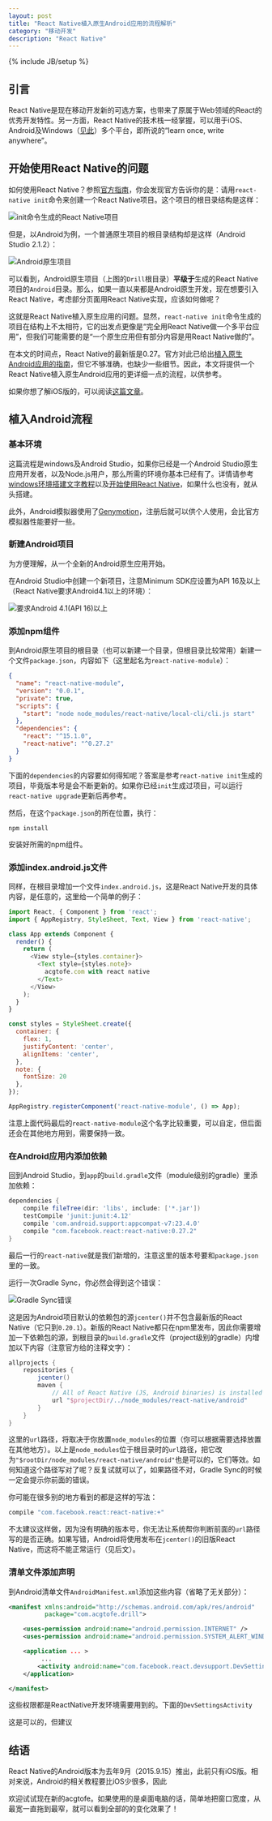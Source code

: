 ```yaml
---
layout: post
title: "React Native植入原生Android应用的流程解析"
category: "移动开发"
description: "React Native"
---
```

{% include JB/setup %}

##  引言 ##

React Native是现在移动开发新的可选方案，也带来了原属于Web领域的React的优秀开发特性。另一方面，React Native的技术栈一经掌握，可以用于iOS、Android及Windows（[见此][见此]）多个平台，即所说的“learn once, write anywhere”。

## 开始使用React Native的问题 ##

如何使用React Native？参照[官方指南][官方指南]，你会发现官方告诉你的是：请用`react-native init`命令来创建一个React Native项目。这个项目的根目录结构是这样：

![init命令生成的React Native项目][img_init_project_glance]

但是，以Android为例，一个普通原生项目的根目录结构却是这样（Android Studio 2.1.2）：

![Android原生项目][img_android_original_project_glance]

可以看到，Android原生项目（上图的`Drill`根目录）**平级于**生成的React Native项目的`Android`目录。那么，如果一直以来都是Android原生开发，现在想要引入React Native，考虑部分页面用React Native实现，应该如何做呢？

这就是React Native植入原生应用的问题。显然，`react-native init`命令生成的项目在结构上不太相符，它的出发点更像是“完全用React Native做一个多平台应用”，但我们可能需要的是“一个原生应用但有部分内容是用React Native做的”。

在本文的时间点，React Native的最新版是0.27。官方对此已给出[植入原生Android应用的指南][植入原生Android应用的指南]，但它不够准确，也缺少一些细节。因此，本文将提供一个React Native植入原生Android应用的更详细一点的流程，以供参考。

如果你想了解iOS版的，可以阅读[这篇文章][这篇文章]。

## 植入Android流程 ##

### 基本环境 ###

这篇流程是windows及Android Studio，如果你已经是一个Android Studio原生应用开发者，以及Node.js用户，那么所需的环境你基本已经有了。详情请参考[windows环境搭建文字教程][windows环境搭建文字教程]以及[开始使用React Native][开始使用React Native]，如果什么也没有，就从头搭建。

此外，Android模拟器使用了[Genymotion][Genymotion]，注册后就可以供个人使用，会比官方模拟器性能要好一些。

### 新建Android项目 ###

为方便理解，从一个全新的Android原生应用开始。

在Android Studio中创建一个新项目，注意Minimum SDK应设置为API 16及以上（React Native要求Android4.1以上的环境）：

![要求Android 4.1(API 16)以上][img_react_native_min_sdk]

###  添加npm组件 ###

到Android原生项目的根目录（也可以新建一个目录，但根目录比较常用）新建一个文件`package.json`，内容如下（这里起名为`react-native-module`）：

~~~json
{
  "name": "react-native-module",
  "version": "0.0.1",
  "private": true,
  "scripts": {
    "start": "node node_modules/react-native/local-cli/cli.js start"
  },
  "dependencies": {
    "react": "^15.1.0",
    "react-native": "^0.27.2"
  }
}
~~~

下面的`dependencies`的内容要如何得知呢？答案是参考`react-native init`生成的项目，毕竟版本号是会不断更新的。如果你已经`init`生成过项目，可以运行`react-native upgrade`更新后再参考。

然后，在这个`package.json`的所在位置，执行：

    npm install

安装好所需的npm组件。

### 添加index.android.js文件 ###

同样，在根目录增加一个文件`index.android.js`，这是React Native开发的具体内容，是任意的，这里给一个简单的例子：

~~~javascript
import React, { Component } from 'react';
import { AppRegistry, StyleSheet, Text, View } from 'react-native';

class App extends Component {
  render() {
    return (
      <View style={styles.container}>
        <Text style={styles.note}>
          acgtofe.com with react native
        </Text>
      </View>
    );
  }
}

const styles = StyleSheet.create({
  container: {
    flex: 1,
    justifyContent: 'center',
    alignItems: 'center',
  },
  note: {
    fontSize: 20
  },
});

AppRegistry.registerComponent('react-native-module', () => App);
~~~

注意上面代码最后的`react-native-module`这个名字比较重要，可以自定，但后面还会在其他地方用到，需要保持一致。

### 在Android应用内添加依赖 ###

回到Android Studio，到`app`的`build.gradle`文件（module级别的gradle）里添加依赖：

~~~groovy
dependencies {
    compile fileTree(dir: 'libs', include: ['*.jar'])
    testCompile 'junit:junit:4.12'
    compile 'com.android.support:appcompat-v7:23.4.0'
    compile "com.facebook.react:react-native:0.27.2"
}
~~~

最后一行的`react-native`就是我们新增的，注意这里的版本号要和`package.json`里的一致。

运行一次Gradle Sync，你必然会得到这个错误：

![Gradle Sync错误][img_gradle_sync_error]

这是因为Android项目默认的依赖包的源`jcenter()`并不包含最新版的React Native（它只到`0.20.1`）。新版的React Native都只在npm里发布，因此你需要增加一下依赖包的源，到根目录的`build.gradle`文件（project级别的gradle）内增加以下内容（注意官方给的注释文字）：

~~~groovy
allprojects {
    repositories {
        jcenter()
        maven {
            // All of React Native (JS, Android binaries) is installed from npm
            url "$projectDir/../node_modules/react-native/android"
        }
    }
}
~~~

这里的`url`路径，将取决于你放置`node_modules`的位置（你可以根据需要选择放置在其他地方）。以上是`node_modules`位于根目录时的`url`路径，把它改为`"$rootDir/node_modules/react-native/android"`也是可以的，它们等效。如何知道这个路径写对了呢？反复试就可以了，如果路径不对，Gradle Sync的时候一定会提示你前面的错误。

你可能在很多别的地方看到的都是这样的写法：

~~~groovy
compile "com.facebook.react:react-native:+"
~~~

不太建议这样做，因为没有明确的版本号，你无法让系统帮你判断前面的`url`路径写的是否正确。如果写错，Android将使用发布在`jcenter()`的旧版React Native，而这将不能正常运行（见后文）。

### 清单文件添加声明 ###

到Android清单文件`AndroidManifest.xml`添加这些内容（省略了无关部分）：

~~~xml
<manifest xmlns:android="http://schemas.android.com/apk/res/android"
          package="com.acgtofe.drill">

    <uses-permission android:name="android.permission.INTERNET" />
    <uses-permission android:name="android.permission.SYSTEM_ALERT_WINDOW"/>

    <application ... >
         ... 
        <activity android:name="com.facebook.react.devsupport.DevSettingsActivity" />
    </application>

</manifest>
~~~

这些权限都是ReactNative开发环境需要用到的。下面的`DevSettingsActivity`





这是可以的，但建议

###  ###

## 结语 ##

React Native的Android版本为去年9月（2015.9.15）推出，此前只有iOS版。相对来说，Android的相关教程要比iOS少很多，因此

欢迎试试现在新的acgtofe。如果使用的是桌面电脑的话，简单地把窗口宽度，从最宽一直拖到最窄，就可以看到全部的的变化效果了！

[img_init_project_glance]: {{POSTS_IMG_PATH}}/201606/init_project_glance.png  "init命令生成的React Native项目"
[img_android_original_project_glance]: {{POSTS_IMG_PATH}}/201606/android_original_project_glance.png  "Android原生项目"
[img_react_native_min_sdk]: {{POSTS_IMG_PATH}}/201606/react_native_min_sdk.png  "要求Android 4.1(API 16)以上"
[img_gradle_sync_error]: {{POSTS_IMG_PATH}}/201606/gradle_sync_error.png  "Gradle Sync错误"


[见此]: http://microsoft.github.io/code-push/articles/ReactNativeWindows.html "React Native for Windows"
[官方指南]: https://facebook.github.io/react-native/docs/getting-started.html "Getting Started – React Native | A framework for building native apps using React"
[植入原生Android应用的指南]: http://reactnative.cn/docs/0.27/embedded-app-android.html "植入原生应用 - react native 中文网"
[这篇文章]: http://ued.fanxing.com/reactnative-into-ios/ "reactnative与现有原生ios项目集成"
[windows环境搭建文字教程]: http://bbs.reactnative.cn/topic/10/%E5%9C%A8windows%E4%B8%8B%E6%90%AD%E5%BB%BAreact-native-android%E5%BC%80%E5%8F%91%E7%8E%AF%E5%A2%83 "在Windows下搭建React Native Android开发环境"
[开始使用React Native]: http://reactnative.cn/docs/0.27/getting-started.html "开始使用React Native - react native 中文网"
[Genymotion]: http://www.genymotion.net/ "Genymotion"
